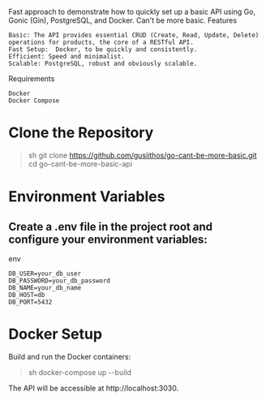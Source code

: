 Fast approach to demonstrate how to quickly set up a basic API using Go, Gonic (Gin), PostgreSQL, and Docker. Can't be more basic.
Features

    Basic: The API provides essential CRUD (Create, Read, Update, Delete) operations for products, the core of a RESTful API.
    Fast Setup:  Docker, to be quickly and consistently. 
    Efficient: Speed and minimalist.
    Scalable: PostgreSQL, robust and obviously scalable. 

Requirements

    Docker
    Docker Compose

# Clone the Repository

> sh
> git clone https://github.com/gusiithos/go-cant-be-more-basic.git
> cd go-cant-be-more-basic-api

# Environment Variables

## Create a .env file in the project root and configure your environment variables:

env
```
DB_USER=your_db_user
DB_PASSWORD=your_db_password
DB_NAME=your_db_name
DB_HOST=db
DB_PORT=5432
```
# Docker Setup

Build and run the Docker containers:
> sh
> docker-compose up --build

The API will be accessible at http://localhost:3030.
